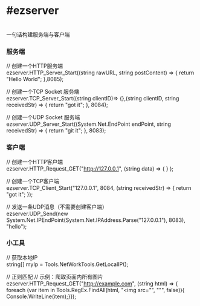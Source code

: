 <h1>#ezserver</h1>
</br>
一句话构建服务端与客户端

<h3>服务端</h3>

// 创建一个HTTP服务端</br>
ezserver.HTTP_Server_Start((string rawURL, string postContent) => { return "Hello World"; },8085);

// 创建一个TCP Socket 服务端</br>
ezserver.TCP_Server_Start((string clientID)=> {},(string clientID, string receivedStr) => { return "got it"; }, 8084);

// 创建一个UDP Socket 服务端</br>
ezserver.UDP_Server_Start((System.Net.EndPoint endPoint, string receivedStr) => { return "git it"; }, 8083);


<h3>客户端</h3>

// 创建一个HTTP客户端</br>
ezserver.HTTP_Request_GET("http://127.0.0.1", (string data) => { } );

// 创建一个TCP客户端</br>
ezserver.TCP_Client_Start("127.0.0.1", 8084, (string receivedStr) => { return "got it"; });

// 发送一条UDP消息（不需要创建客户端）</br>
ezserver.UDP_Send(new System.Net.IPEndPoint(System.Net.IPAddress.Parse("127.0.0.1"), 8083), "hello");


<h3>小工具</h3>

// 获取本地IP</br>
string[] myIp = Tools.NetWorkTools.GetLocalIP();

// 正则匹配 
// 示例：爬取页面内所有图片</br>
ezserver.HTTP_Request_GET("http://example.com", (string html) => {
      foreach (var item in Tools.RegEx.FindAll(html, "<img src=\"", "\"", false)){
            Console.WriteLine(item);}});

